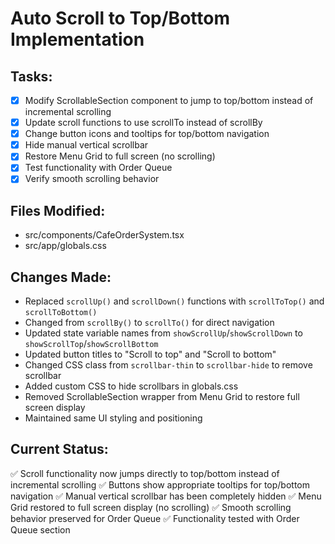 # Auto Scroll to Top/Bottom Implementation

## Tasks:
- [x] Modify ScrollableSection component to jump to top/bottom instead of incremental scrolling
- [x] Update scroll functions to use scrollTo instead of scrollBy
- [x] Change button icons and tooltips for top/bottom navigation
- [x] Hide manual vertical scrollbar
- [x] Restore Menu Grid to full screen (no scrolling)
- [x] Test functionality with Order Queue
- [x] Verify smooth scrolling behavior

## Files Modified:
- src/components/CafeOrderSystem.tsx
- src/app/globals.css

## Changes Made:
- Replaced `scrollUp()` and `scrollDown()` functions with `scrollToTop()` and `scrollToBottom()`
- Changed from `scrollBy()` to `scrollTo()` for direct navigation
- Updated state variable names from `showScrollUp`/`showScrollDown` to `showScrollTop`/`showScrollBottom`
- Updated button titles to "Scroll to top" and "Scroll to bottom"
- Changed CSS class from `scrollbar-thin` to `scrollbar-hide` to remove scrollbar
- Added custom CSS to hide scrollbars in globals.css
- Removed ScrollableSection wrapper from Menu Grid to restore full screen display
- Maintained same UI styling and positioning

## Current Status:
✅ Scroll functionality now jumps directly to top/bottom instead of incremental scrolling
✅ Buttons show appropriate tooltips for top/bottom navigation
✅ Manual vertical scrollbar has been completely hidden
✅ Menu Grid restored to full screen display (no scrolling)
✅ Smooth scrolling behavior preserved for Order Queue
✅ Functionality tested with Order Queue section
